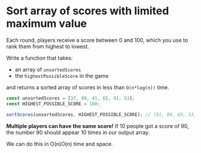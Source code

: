 # Sort array of scores with limited maximum value

Each round, players receive a score between 0 and 100, which you use to rank them from highest to lowest.

Write a function that takes:

- an array of `unsortedScores`
- the `highestPossibleScore` in the game

and returns a sorted array of scores in less than `O(n*log(n))` time.

```javascript
const unsortedScores = [37, 89, 41, 65, 91, 53];
const HIGHEST_POSSIBLE_SCORE = 100;

sortScores(unsortedScores, HIGHEST_POSSIBLE_SCORE); // [91, 89, 65, 53, 41, 37]
```

**Multiple players can have the same score!** If 10 people got a score of 90, the number 90 should appear 10 times in our output array.

We can do this in O(n)O(n) time and space.
